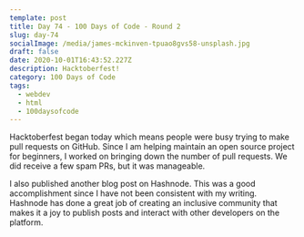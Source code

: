 ```yaml
---
template: post
title: Day 74 - 100 Days of Code - Round 2
slug: day-74
socialImage: /media/james-mckinven-tpuao8gvs58-unsplash.jpg
draft: false
date: 2020-10-01T16:43:52.227Z
description: Hacktoberfest!
category: 100 Days of Code
tags:
  - webdev
  - html
  - 100daysofcode
---
```

Hacktoberfest began today which means people were busy trying to make pull requests on GitHub. Since I am helping maintain an open source project for beginners, I worked on bringing down the number of pull requests. We did receive a few spam PRs, but it was manageable. 

I also published another blog post on Hashnode. This was a good accomplishment since I have not been consistent with my writing. Hashnode has done a great job of creating an inclusive community that makes it a joy to publish posts and interact with other developers on the platform.